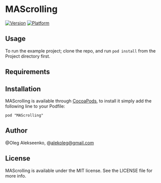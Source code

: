 # MAScrolling

[![Version](http://cocoapod-badges.herokuapp.com/v/MAScrolling/badge.png)](http://cocoadocs.org/docsets/MAScrolling)
[![Platform](http://cocoapod-badges.herokuapp.com/p/MAScrolling/badge.png)](http://cocoadocs.org/docsets/MAScrolling)

## Usage

To run the example project; clone the repo, and run `pod install` from the Project directory first.

## Requirements

## Installation

MAScrolling is available through [CocoaPods](http://cocoapods.org), to install
it simply add the following line to your Podfile:

    pod "MAScrolling"

## Author

@Oleg Alekseenko, @alekoleg@gmail.com

## License

MAScrolling is available under the MIT license. See the LICENSE file for more info.

